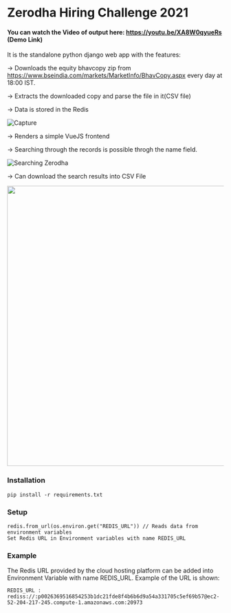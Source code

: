 # Zerodha Hiring Challenge 2021

#### You can watch the Video of output here: https://youtu.be/XA8W0qyueRs (Demo Link)
It is the standalone python django web app with the features:

-> Downloads the equity bhavcopy zip from https://www.bseindia.com/markets/MarketInfo/BhavCopy.aspx every day at 18:00 IST.

-> Extracts the downloaded copy and parse the file in it(CSV file)

-> Data is stored in the Redis

![Capture](https://user-images.githubusercontent.com/46214838/117665474-7e8dee00-b1c0-11eb-9789-28f150dfcfb3.PNG)

-> Renders a simple VueJS frontend

-> Searching through the records is possible throgh the name field.

![Searching Zerodha](https://user-images.githubusercontent.com/46214838/117665052-13dcb280-b1c0-11eb-9681-df810304c463.gif)

-> Can download the search results into CSV File

<img src="https://user-images.githubusercontent.com/46214838/117703431-44841280-b1e7-11eb-80d3-b9b93d86a67e.gif" width = "650">


### Installation
    pip install -r requirements.txt
      
### Setup
    redis.from_url(os.environ.get("REDIS_URL")) // Reads data from environment variables
    Set Redis URL in Environment variables with name REDIS_URL
### Example
The Redis URL provided by the cloud hosting platform can be added into Environment Variable with name REDIS_URL. Example of the URL is shown:

    REDIS_URL : rediss://:p0026369516854253b1dc21fde8f4b6b6d9a54a331705c5ef69b57@ec2-52-204-217-245.compute-1.amazonaws.com:20973
